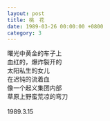 ```yaml
---
layout: post
title: 桃　花
date: 1989-03-26 00:00:00 +0800
category: 3
---
```


曙光中黄金的车子上<br>
血红的，爆炸裂开的<br>
太阳私生的女儿<br>
在迟钝的流着血<br>
像一个起义集团内部<br>
草原上野蛮荒凉的弯刀<br>
<br>
1989.3.15
